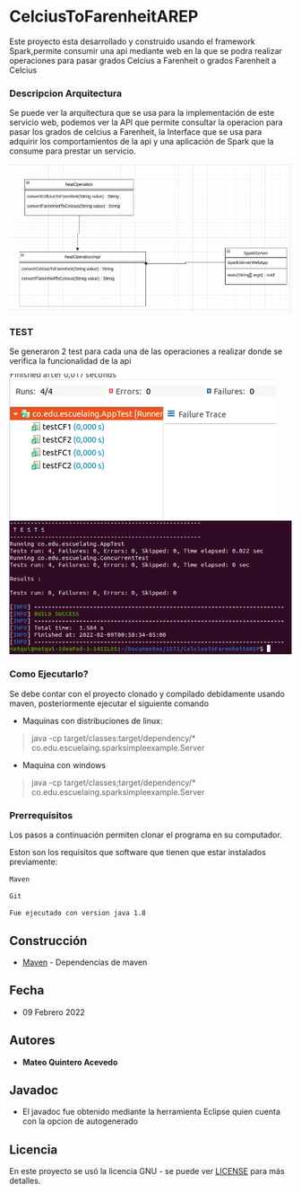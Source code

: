 # CelciusToFarenheitAREP

Este proyecto esta desarrollado y construido usando el framework Spark,permite consumir una api mediante web en la que se podra realizar operaciones para pasar grados Celcius a Farenheit o grados Farenheit a Celcius


### Descripcion Arquitectura

Se puede ver la arquitectura que se usa para la implementación de este servicio web, podemos ver la API  que permite consultar la operacion para pasar los grados de celcius a Farenheit, la Interface que se usa para adquirir los comportamientos de la api y una aplicación de Spark que la consume para prestar un servicio.

![](./img/diagramFC.png)



### TEST

Se generaron 2 test para cada una de las operaciones a realizar donde se verifica la funcionalidad de la api

![](./img/testCF.png)
![](./img/test2FC.png)

### Como Ejecutarlo?

Se debe contar con el proyecto clonado y compilado debidamente usando maven, posteriormente ejecutar el siguiente comando

* Maquinas con distribuciones de linux:
> java -cp target/classes:target/dependency/* co.edu.escuelaing.sparksimpleexample.Server
* Maquina con windows
>java -cp target/classes;target/dependency/* co.edu.escuelaing.sparksimpleexample.Server

### Prerrequisitos

Los pasos a continuación permiten clonar el programa en su computador.



Eston son los requisitos que software que tienen que estar instalados previamente:

```
Maven
```
```
Git
```
```
Fue ejecutado con version java 1.8
```
## Construcción 
* [Maven](https://maven.apache.org/) - Dependencias de maven

## Fecha
* 09 Febrero 2022

## Autores

* **Mateo Quintero Acevedo** 

## Javadoc

* El javadoc fue obtenido mediante la herramienta Eclipse quien cuenta con la opcion de autogenerado
	
## Licencia

En este proyecto se usó la licencia GNU - se puede ver [LICENSE](LICENSE.txt) para más detalles.
